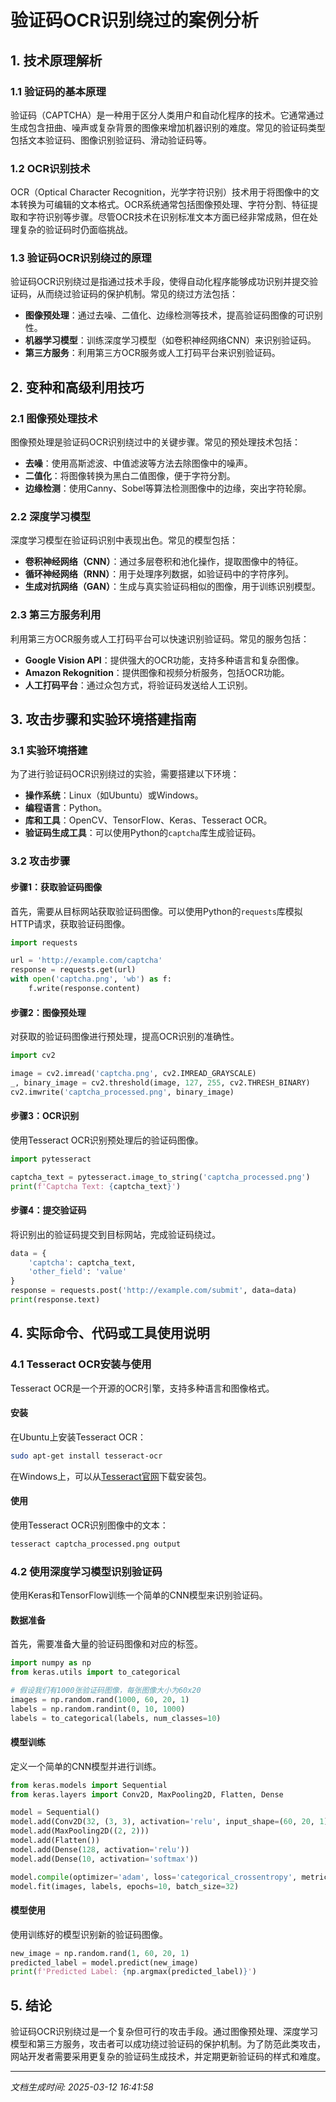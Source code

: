 # 验证码OCR识别绕过的案例分析

## 1. 技术原理解析

### 1.1 验证码的基本原理
验证码（CAPTCHA）是一种用于区分人类用户和自动化程序的技术。它通常通过生成包含扭曲、噪声或复杂背景的图像来增加机器识别的难度。常见的验证码类型包括文本验证码、图像识别验证码、滑动验证码等。

### 1.2 OCR识别技术
OCR（Optical Character Recognition，光学字符识别）技术用于将图像中的文本转换为可编辑的文本格式。OCR系统通常包括图像预处理、字符分割、特征提取和字符识别等步骤。尽管OCR技术在识别标准文本方面已经非常成熟，但在处理复杂的验证码时仍面临挑战。

### 1.3 验证码OCR识别绕过的原理
验证码OCR识别绕过是指通过技术手段，使得自动化程序能够成功识别并提交验证码，从而绕过验证码的保护机制。常见的绕过方法包括：

- **图像预处理**：通过去噪、二值化、边缘检测等技术，提高验证码图像的可识别性。
- **机器学习模型**：训练深度学习模型（如卷积神经网络CNN）来识别验证码。
- **第三方服务**：利用第三方OCR服务或人工打码平台来识别验证码。

## 2. 变种和高级利用技巧

### 2.1 图像预处理技术
图像预处理是验证码OCR识别绕过中的关键步骤。常见的预处理技术包括：

- **去噪**：使用高斯滤波、中值滤波等方法去除图像中的噪声。
- **二值化**：将图像转换为黑白二值图像，便于字符分割。
- **边缘检测**：使用Canny、Sobel等算法检测图像中的边缘，突出字符轮廓。

### 2.2 深度学习模型
深度学习模型在验证码识别中表现出色。常见的模型包括：

- **卷积神经网络（CNN）**：通过多层卷积和池化操作，提取图像中的特征。
- **循环神经网络（RNN）**：用于处理序列数据，如验证码中的字符序列。
- **生成对抗网络（GAN）**：生成与真实验证码相似的图像，用于训练识别模型。

### 2.3 第三方服务利用
利用第三方OCR服务或人工打码平台可以快速识别验证码。常见的服务包括：

- **Google Vision API**：提供强大的OCR功能，支持多种语言和复杂图像。
- **Amazon Rekognition**：提供图像和视频分析服务，包括OCR功能。
- **人工打码平台**：通过众包方式，将验证码发送给人工识别。

## 3. 攻击步骤和实验环境搭建指南

### 3.1 实验环境搭建
为了进行验证码OCR识别绕过的实验，需要搭建以下环境：

- **操作系统**：Linux（如Ubuntu）或Windows。
- **编程语言**：Python。
- **库和工具**：OpenCV、TensorFlow、Keras、Tesseract OCR。
- **验证码生成工具**：可以使用Python的`captcha`库生成验证码。

### 3.2 攻击步骤

#### 步骤1：获取验证码图像
首先，需要从目标网站获取验证码图像。可以使用Python的`requests`库模拟HTTP请求，获取验证码图像。

```python
import requests

url = 'http://example.com/captcha'
response = requests.get(url)
with open('captcha.png', 'wb') as f:
    f.write(response.content)
```

#### 步骤2：图像预处理
对获取的验证码图像进行预处理，提高OCR识别的准确性。

```python
import cv2

image = cv2.imread('captcha.png', cv2.IMREAD_GRAYSCALE)
_, binary_image = cv2.threshold(image, 127, 255, cv2.THRESH_BINARY)
cv2.imwrite('captcha_processed.png', binary_image)
```

#### 步骤3：OCR识别
使用Tesseract OCR识别预处理后的验证码图像。

```python
import pytesseract

captcha_text = pytesseract.image_to_string('captcha_processed.png')
print(f'Captcha Text: {captcha_text}')
```

#### 步骤4：提交验证码
将识别出的验证码提交到目标网站，完成验证码绕过。

```python
data = {
    'captcha': captcha_text,
    'other_field': 'value'
}
response = requests.post('http://example.com/submit', data=data)
print(response.text)
```

## 4. 实际命令、代码或工具使用说明

### 4.1 Tesseract OCR安装与使用
Tesseract OCR是一个开源的OCR引擎，支持多种语言和图像格式。

#### 安装
在Ubuntu上安装Tesseract OCR：

```bash
sudo apt-get install tesseract-ocr
```

在Windows上，可以从[Tesseract官网](https://github.com/tesseract-ocr/tesseract)下载安装包。

#### 使用
使用Tesseract OCR识别图像中的文本：

```bash
tesseract captcha_processed.png output
```

### 4.2 使用深度学习模型识别验证码
使用Keras和TensorFlow训练一个简单的CNN模型来识别验证码。

#### 数据准备
首先，需要准备大量的验证码图像和对应的标签。

```python
import numpy as np
from keras.utils import to_categorical

# 假设我们有1000张验证码图像，每张图像大小为60x20
images = np.random.rand(1000, 60, 20, 1)
labels = np.random.randint(0, 10, 1000)
labels = to_categorical(labels, num_classes=10)
```

#### 模型训练
定义一个简单的CNN模型并进行训练。

```python
from keras.models import Sequential
from keras.layers import Conv2D, MaxPooling2D, Flatten, Dense

model = Sequential()
model.add(Conv2D(32, (3, 3), activation='relu', input_shape=(60, 20, 1)))
model.add(MaxPooling2D((2, 2)))
model.add(Flatten())
model.add(Dense(128, activation='relu'))
model.add(Dense(10, activation='softmax'))

model.compile(optimizer='adam', loss='categorical_crossentropy', metrics=['accuracy'])
model.fit(images, labels, epochs=10, batch_size=32)
```

#### 模型使用
使用训练好的模型识别新的验证码图像。

```python
new_image = np.random.rand(1, 60, 20, 1)
predicted_label = model.predict(new_image)
print(f'Predicted Label: {np.argmax(predicted_label)}')
```

## 5. 结论
验证码OCR识别绕过是一个复杂但可行的攻击手段。通过图像预处理、深度学习模型和第三方服务，攻击者可以成功绕过验证码的保护机制。为了防范此类攻击，网站开发者需要采用更复杂的验证码生成技术，并定期更新验证码的样式和难度。

---

*文档生成时间: 2025-03-12 16:41:58*

